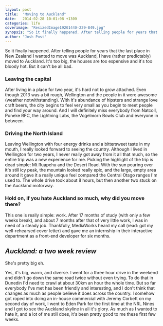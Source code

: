 ```yaml
---
layout: post
title:  "Moving to Auckland"
date:   2014-02-28 10:01:08 +1300
categories: life
coverimage: "ResizedImage19201440-229-849.jpg"
synopsis: "So it finally happened. After telling people for years that the last place in New Zealand I wanted to move was Auckland, I have (rather predictably) moved to Auckland. It's too big, the houses are too expensive and it's too bloody hot. But it can't be all bad."
author: "Josh Post"
---
```


So it finally happened. After telling people for years that the last place in New Zealand I wanted to move was Auckland, I have (rather predictably) moved to Auckland. It's too big, the houses are too expensive and it's too bloody hot. But it can't be all bad.

### Leaving the capital
After living in a place for two year, it's hard not to grow attached. Even though 2013 was a bit rough, Wellington and the people in it were awesome (weather notwithstanding). With it's abundance of hipsters and strange love craft beers, the city begins to feel very small as you begin to meet people and find your way around. And I will definitely miss everybody from Natcoll, Poneke RFC, the Lightning Labs, the Vogelmorn Bowls Club and everyone in between.

### Driving the North Island
Leaving Wellington with four energy drinks and a bittersweet taste in my mouth, I really looked forward to seeing the country. Although I lived in Wellington for two years, I never really got away from it all that much, so the entire trip was a new experience for me. Picking the highlight of the trip is dead simple: Mt Ruapehu and the Desert Road. With the sun pouring over it's still icy peak, the mountain looked really epic, and the large, empty area around it gave it a really unique feel compared the Central Otago ranges I'm used to. The whole drive took about 8 hours, but then another two stuck on the Auckland motorway.

### Hold on, if you hate Auckland so much, why did you move there?
This one is really simple: work. After 17 months of study (with only a few weeks break), and about 7 months after that of very little work, I was in need of a steady job. Thankfully, MediaWorks heard my call (read: got my well-rehearsed cover letter) and gave me an internship in their interactive department as a front-end developer for six months.

## *Auckland: a two week review*
She's pretty big eh.

Yes, it's big, warm, and diverse. I went for a three hour drive in the weekend and didn't go down the same road twice without even trying. To do that in Dunedin I'd need to crawl at about 30km an hour the whole time. But so far everybody I've met has been friendly and interesting, and I don't think that changes as much as people believe it does across the country. I somehow got roped into doing an in-house commercial with Jeremy Corbett on my second day of work, I went to Eden Park for the first time at the NRL Nines and I got to see the Auckland skyline in all it's glory. As much as I wanted to hate it, and a lot of me still does, it's been pretty good to me these first few weeks.

[Lightning Lab]: http://lightninglab.co.nz/
